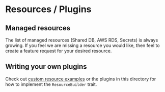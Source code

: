 # Resources / Plugins

## Managed resources

The list of managed resources (Shared DB, AWS RDS, Secrets) is always growing.
If you feel we are missing a resource you would like, then feel to create a feature request for your desired resource.

## Writing your own plugins

Check out [custom resource examples](https://github.com/shuttle-hq/shuttle-examples/tree/main/custom-resource) or the plugins in this directory for how to implement the `ResourceBuilder` trait.
